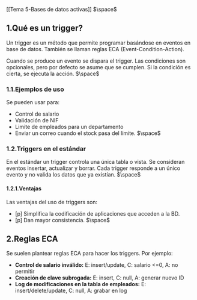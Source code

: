 [[Tema 5-Bases de datos activas]]
$\space$
## 1.Qué es un trigger?
Un trigger es un método que permite programar basándose en eventos en base de datos. También se llaman reglas ECA (Event-Condition-Action).

Cuando se produce un evento se dispara el trigger. Las condiciones son opcionales, pero por defecto se asume que se cumplen. Si la condición es cierta, se ejecuta la acción.
$\space$
### 1.1.Ejemplos de uso
Se pueden usar para:
+ Control de salario
+ Validación de NIF
+ Limite de empleados para un departamento
+ Enviar un correo cuando el stock pasa del límite.
$\space$
### 1.2.Triggers en el estándar
En el estándar un trigger controla una única tabla o vista. Se consideran eventos insertar, actualizar y borrar. Cada trigger responde a un único evento y no valida los datos que ya existían.
$\space$
#### 1.2.1.Ventajas
Las ventajas del uso de triggers son:
+ [p] Simplifica la codificación de aplicaciones que acceden a la BD.
+ [p] Dan mayor consistencia.
$\space$
## 2.Reglas ECA
Se suelen plantear reglas ECA para hacer los triggers. Por ejemplo:
+ **Control de salario inválido:** E: insert/update, C: salario <=0, A: no permitir
+ **Creación de clave subrogada:** E: insert, C: null, A: generar nuevo ID
+ **Log de modificaciones en la tabla de empleados:** E: insert/delete/update, C: null, A: grabar en log


